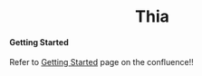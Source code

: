 <h1 align=center>Thia</h1>

#### Getting Started

Refer to [Getting Started](https://thia.atlassian.net/wiki/spaces/NC/pages/229583 'Thia Confluence - Getting Started') page on the confluence!!
